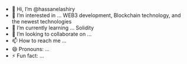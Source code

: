 - 👋 Hi, I’m @hassanelashiry
- 👀 I’m interested in ... WEB3 development, Blockchain technology, and the newest technologies 
- 🌱 I’m currently learning ... Solidity 
- 💞️ I’m looking to collaborate on ...
- 📫 How to reach me ... 
- 😄 Pronouns: ...
- ⚡ Fun fact: ...

<!---
hassanelashiry/hassanelashiry is a ✨ special ✨ repository because its `README.md` (this file) appears on your GitHub profile.
You can click the Preview link to take a look at your changes.
--->
